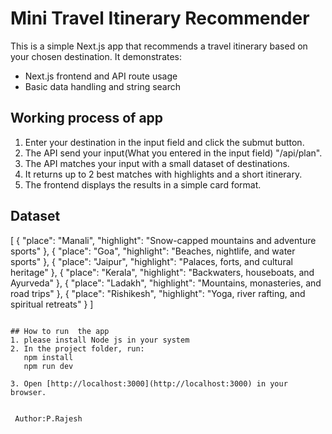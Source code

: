 # Mini Travel Itinerary Recommender
This is a simple Next.js app that recommends a travel itinerary based on your chosen destination. It demonstrates:
* Next.js frontend and API route usage
* Basic data handling and string search

## Working process of app
1. Enter your destination in the input field and click the submut button.
2. The API send your input(What you entered in the input field)  "/api/plan".
3. The API matches your input with a small dataset of destinations.
4. It returns up to 2 best matches with highlights and a short itinerary.
5. The frontend displays the results in a simple card format.

## Dataset 
[
  { "place": "Manali", "highlight": "Snow-capped mountains and adventure sports" },
  { "place": "Goa", "highlight": "Beaches, nightlife, and water sports" },
  { "place": "Jaipur", "highlight": "Palaces, forts, and cultural heritage" },
  { "place": "Kerala", "highlight": "Backwaters, houseboats, and Ayurveda" },
  { "place": "Ladakh", "highlight": "Mountains, monasteries, and road trips" },
  { "place": "Rishikesh", "highlight": "Yoga, river rafting, and spiritual retreats" }
]
```

## How to run  the app
1. please install Node js in your system
2. In the project folder, run:
   npm install
   npm run dev

3. Open [http://localhost:3000](http://localhost:3000) in your browser.


 Author:P.Rajesh
